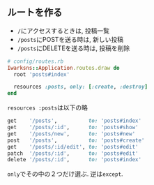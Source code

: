 ## ルートを作る

* `/`にアクセスするときは, 投稿一覧
* `/posts`にPOSTを送る時は, 新しい投稿
* `/posts`にDELETEを送る時は, 投稿を削除

```ruby
# config/routes.rb
Iwarksns::Application.routes.draw do
  root 'posts#index' 

  resources :posts, only: [:create, :destroy]
end
```

`resources :posts`は以下の略

```ruby
get    '/posts',          to: 'posts#index'
get    '/posts/:id',      to: 'posts#show'
get    '/posts/new',      to: 'posts#new'
post   '/posts',          to: 'posts#create'
get    '/posts/:id/edit', to: 'posts#edit'
patch  '/posts/:id',      to: 'posts#edit'
delete '/posts/:id',      to: 'posts#index'
```

`only`でその中の２つだけ選ぶ. 逆は`except`.
